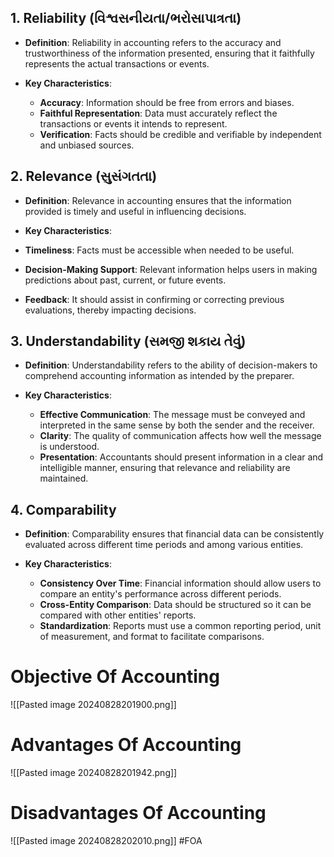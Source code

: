 ## 1. Reliability (વિશ્વસનીયતા/ભરોસાપાત્રતા)

- **Definition**: Reliability in accounting refers to the accuracy and trustworthiness of the information presented, ensuring that it faithfully represents the actual transactions or events.
  
- **Key Characteristics**:
  - **Accuracy**: Information should be free from errors and biases.
  - **Faithful Representation**: Data must accurately reflect the transactions or events it intends to represent.
  - **Verification**: Facts should be credible and verifiable by independent and unbiased sources.
## 2. Relevance (સુસંગતતા)
- **Definition**: Relevance in accounting ensures that the information provided is timely and useful in influencing decisions. 

- **Key Characteristics**: 
 - **Timeliness**: Facts must be accessible when needed to be useful. 
 - **Decision-Making Support**: Relevant information helps users in making predictions about past, current, or future events. 
 - **Feedback**: It should assist in confirming or correcting previous evaluations, thereby impacting decisions.
## 3. Understandability (સમજી શકાય તેવું)

- **Definition**: Understandability refers to the ability of decision-makers to comprehend accounting information as intended by the preparer.

- **Key Characteristics**:
  - **Effective Communication**: The message must be conveyed and interpreted in the same sense by both the sender and the receiver.
  - **Clarity**: The quality of communication affects how well the message is understood.
  - **Presentation**: Accountants should present information in a clear and intelligible manner, ensuring that relevance and reliability are maintained.

## 4. Comparability

- **Definition**: Comparability ensures that financial data can be consistently evaluated across different time periods and among various entities.

- **Key Characteristics**:
  - **Consistency Over Time**: Financial information should allow users to compare an entity's performance across different periods.
  - **Cross-Entity Comparison**: Data should be structured so it can be compared with other entities' reports.
  - **Standardization**: Reports must use a common reporting period, unit of measurement, and format to facilitate comparisons.
# Objective Of Accounting
![[Pasted image 20240828201900.png]]

# Advantages Of Accounting
![[Pasted image 20240828201942.png]]

# Disadvantages Of Accounting
![[Pasted image 20240828202010.png]]
#FOA 